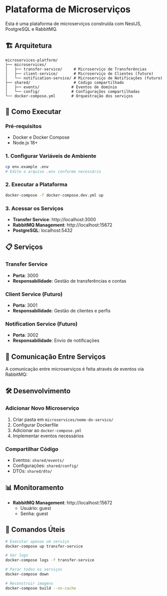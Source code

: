 # Plataforma de Microserviços

Esta é uma plataforma de microserviços construída com NestJS, PostgreSQL e RabbitMQ.

## 🏗️ Arquitetura

```
microservices-platform/
├── microservices/
│   ├── transfer-service/     # Microserviço de Transferências
│   ├── client-service/       # Microserviço de Clientes (futuro)
│   └── notification-service/ # Microserviço de Notificações (futuro)
├── shared/                   # Código compartilhado
│   ├── events/              # Eventos de domínio
│   └── config/              # Configurações compartilhadas
└── docker-compose.yml       # Orquestração dos serviços
```

## 🚀 Como Executar

### Pré-requisitos

- Docker e Docker Compose
- Node.js 18+

### 1. Configurar Variáveis de Ambiente

```bash
cp env.example .env
# Edite o arquivo .env conforme necessário
```

### 2. Executar a Plataforma

```bash
docker-compose -f docker-compose.dev.yml up
```

### 3. Acessar os Serviços

- **Transfer Service**: http://localhost:3000
- **RabbitMQ Management**: http://localhost:15672
- **PostgreSQL**: localhost:5432

## 📋 Serviços

### Transfer Service

- **Porta**: 3000
- **Responsabilidade**: Gestão de transferências e contas

### Client Service (Futuro)

- **Porta**: 3001
- **Responsabilidade**: Gestão de clientes e perfis

### Notification Service (Futuro)

- **Porta**: 3002
- **Responsabilidade**: Envio de notificações

## 🔄 Comunicação Entre Serviços

A comunicação entre microserviços é feita através de eventos via RabbitMQ:

## 🛠️ Desenvolvimento

### Adicionar Novo Microserviço

1. Criar pasta em `microservices/nome-do-servico/`
2. Configurar Dockerfile
3. Adicionar ao `docker-compose.yml`
4. Implementar eventos necessários

### Compartilhar Código

- Eventos: `shared/events/`
- Configurações: `shared/config/`
- DTOs: `shared/dto/`

## 📊 Monitoramento

- **RabbitMQ Management**: http://localhost:15672
  - Usuário: guest
  - Senha: guest

## 🔧 Comandos Úteis

```bash
# Executar apenas um serviço
docker-compose up transfer-service

# Ver logs
docker-compose logs -f transfer-service

# Parar todos os serviços
docker-compose down

# Reconstruir imagens
docker-compose build --no-cache
```

